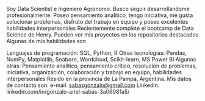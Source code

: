 Soy Data Scientist e Ingeniero Agronomo. Busco seguir desarrollándome profesionalmente. Poseo pensamiento analítico, tengo iniciativa, me gusta solucionar problemas, disfruto del trabajo en equipo y poseo excelentes habilidades interpersonales
Recientemente completé el bootcamp de Data Science de Henry. Pueden ver mis proyectos en los repositorios destacados
Algunas de mis habilidades son

Lenguajes de programación: SQL, Python, R
Otras tecnologías: Pandas, NumPy, Matplotlib, Seaborn, Wordcloud, Scikit-learn, MS Power BI
Algunas otras: Pensamiento analítico, pensamiento crítico, resolución de problemas, iniciativa, organización, colaboración y trabajo en equipo, habilidades interpersonales
Resido en la provincia de La Pampa, Argentina.
Mis datos de contacto son:
e-mail. sabasgonzalo@gmail.com
LinkedIn. linkedin.com/in/gonzalo-ariel-sabas-3a06081a5/
